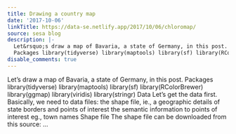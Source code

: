 ```yaml
---
title: Drawing a country map
date: '2017-10-06'
linkTitle: https://data-se.netlify.app/2017/10/06/chloromap/
source: sesa blog
description: |-
  Let&rsquo;s draw a map of Bavaria, a state of Germany, in this post.
  Packages library(tidyverse) library(maptools) library(sf) library(RColorBrewer) library(ggmap) library(viridis) library(stringr) Data Let&rsquo;s get the data first. Basically, we need to data files: the shape file, ie., a geographic details of state borders and points of interest the semantic information to points of interest eg., town names Shape file The shape file can be downloaded from this source: ...
disable_comments: true
---
```

Let&rsquo;s draw a map of Bavaria, a state of Germany, in this post.
Packages library(tidyverse) library(maptools) library(sf) library(RColorBrewer) library(ggmap) library(viridis) library(stringr) Data Let&rsquo;s get the data first. Basically, we need to data files: the shape file, ie., a geographic details of state borders and points of interest the semantic information to points of interest eg., town names Shape file The shape file can be downloaded from this source: ...